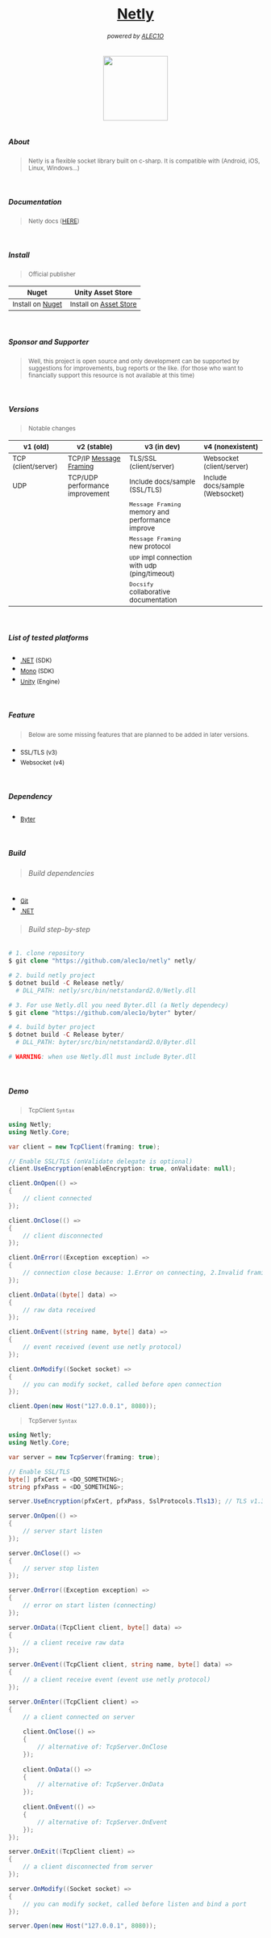 <h1 align="center"><a href="https://github.com/alec1o/netly">Netly</a></h1>

<h6 align="center"><sub>
  powered by <a href="https://github.com/alec1o">ALEC1O</a><sub/>
</h6>

<h6 align="center">
  <img align="center" src="content/logo/netly-logo-3.png" width="128px">
<h6>

##### About
> <sub>Netly is a flexible socket library built on c-sharp. It is compatible with (Android, iOS, Linux, Windows...)</sub>

<br>
  
##### Documentation 
> <sub>Netly docs ([HERE](https://netly.docs.kezero.com))</sub>

<br>

##### Install
>  <sub>Official publisher</sub>
  
  | <sub>Nuget</sub> | <sub>Unity Asset Store</sub> |
| ---   | ---               |
  | <sub>Install on [Nuget](https://www.nuget.org/packages/Netly)</sub>| <sub>Install on [Asset Store ](https://assetstore.unity.com/packages/tools/network/225473)</sub>|

<br>

##### Sponsor and Supporter
> <sub>Well, this project is open source and only development can be supported by suggestions for improvements, bug reports or the like. (for those who want to financially support this resource is not available at this time)</sub>

<br>

##### Versions
>  <sub>Notable changes</sub>
  
| <sub>v1 (old)</sub>                     | <sub>v2 (stable)</sub> | <sub>v3 (in dev)</sub> | <sub>v4 (nonexistent)</sub> |
| ---                          | ---          | ---              | ---              |
|<sub>TCP (client/server)</sub>| <sub> TCP/IP [Message Framing](https://web.archive.org/web/20230219220947/https://blog.stephencleary.com/2009/04/message-framing.html)</sub> | <sub>TLS/SSL (client/server)</sub> | <sub>Websocket (client/server)</sub> |
| <sub>UDP</sub> | <sub>TCP/UDP performance improvement</sub> | <sub>Include docs/sample (SSL/TLS)</sub> |  <sub>Include docs/sample (Websocket)</sub> | 
|                |                                            | <sub>``Message Framing`` memory and performance improve</sub> |                            | 
|                |                                            | <sub>``Message Framing`` new protocol</sub> |                            |
|                |                                            | <sub>``UDP`` impl connection with udp (ping/timeout)</sub> |                            | 
|            |        | <sub>``Docsify`` collaborative documentation </sub> |    |

<br>

##### List of tested platforms
  - <sub>[.NET](https://dotnet.microsoft.com) (SDK)</sub>
  - <sub>[Mono](https://mono-project.com) (SDK)</sub>
  - <sub>[Unity](https://unity.com) (Engine)</sub>
  
<br>

##### Feature
> <sub>Below are some missing features that are planned to be added in later versions.</sub><br>
  - <sub>SSL/TLS (v3)</sub>
  - <sub>Websocket (v4)</sub>

<br>

##### Dependency
  - <sub>[Byter](https://github.com/alec1o/Byter)</sub>

<br>
  
##### Build
> ###### Build dependencies
  - <sub>[Git](http://git-scm.com/)</sub>
  - <sub>[.NET](http://dot.net)</sub>
  
> ###### Build step-by-step 
  ```php
  # 1. clone repository 
  $ git clone "https://github.com/alec1o/netly" netly/

  # 2. build netly project
  $ dotnet build -C Release netly/
    # DLL_PATH: netly/src/bin/netstandard2.0/Netly.dll

  # 3. For use Netly.dll you need Byter.dll (a Netly dependecy)
  $ git clone "https://github.com/alec1o/byter" byter/

  # 4. build byter project
  $ dotnet build -C Release byter/
    # DLL_PATH: byter/src/bin/netstandard2.0/Byter.dll

  # WARNING: when use Netly.dll must include Byter.dll  
  ```

<br>
  
##### Demo
> <sub>TcpClient ``Syntax``</sub>
  ```csharp
  using Netly;
  using Netly.Core;
  
  var client = new TcpClient(framing: true);
  
  // Enable SSL/TLS (onValidate delegate is optional)
  client.UseEncryption(enableEncryption: true, onValidate: null);
  
  client.OnOpen(() => 
  {
      // client connected
  });
  
  client.OnClose(() =>
  {
      // client disconnected
  });
  
  client.OnError((Exception exception) =>
  {
      // connection close because: 1.Error on connecting, 2.Invalid framing data
  });
  
  client.OnData((byte[] data) =>
  {
      // raw data received
  });
  
  client.OnEvent((string name, byte[] data) =>
  {
      // event received (event use netly protocol) 
  });
  
  client.OnModify((Socket socket) =>
  {
      // you can modify socket, called before open connection
  });
  
  client.Open(new Host("127.0.0.1", 8080));
  ```

> <sub>TcpServer ``Syntax``</sub>
  ```csharp
  using Netly;
  using Netly.Core;
  
  var server = new TcpServer(framing: true);
  
  // Enable SSL/TLS
  byte[] pfxCert = <DO_SOMETHING>;
  string pfxPass = <DO_SOMETHING>;
  
  server.UseEncryption(pfxCert, pfxPass, SslProtocols.Tls13); // TLS v1.3
  
  server.OnOpen(() => 
  {
      // server start listen
  });
  
  server.OnClose(() =>
  {
      // server stop listen
  });
  
  server.OnError((Exception exception) =>
  {
      // error on start listen (connecting)
  });
  
  server.OnData((TcpClient client, byte[] data) =>
  {
      // a client receive raw data
  });
  
  server.OnEvent((TcpClient client, string name, byte[] data) =>
  {
      // a client receive event (event use netly protocol)
  });
  
  server.OnEnter((TcpClient client) =>
  {
      // a client connected on server
      
      client.OnClose(() =>
      {
          // alternative of: TcpServer.OnClose
      });
      
      client.OnData(() =>
      {
          // alternative of: TcpServer.OnData
      });
      
      client.OnEvent(() =>
      {
          // alternative of: TcpServer.OnEvent
      });
  });
  
  server.OnExit((TcpClient client) =>
  {
      // a client disconnected from server
  });
  
  server.OnModify((Socket socket) =>
  {
      // you can modify socket, called before listen and bind a port 
  });
  
  server.Open(new Host("127.0.0.1", 8080));
  ```
